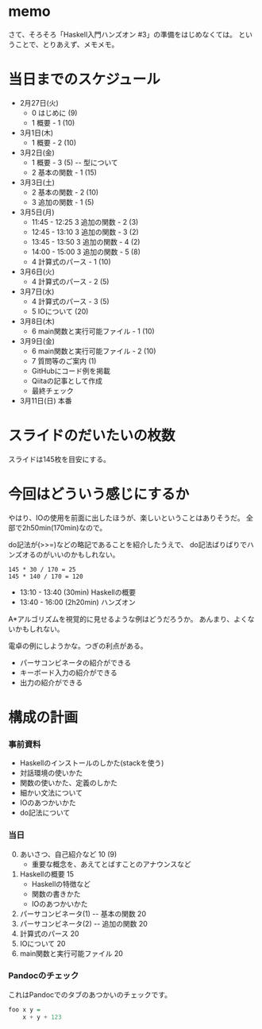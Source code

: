 memo
====

さて、そろそろ「Haskell入門ハンズオン #3」の準備をはじめなくては。
ということで、とりあえず、メモメモ。

当日までのスケジュール
======================

* 2月27日(火)
	+ 0 はじめに (9)
	+ 1 概要 - 1 (10)
* 3月1日(木)
	+ 1 概要 - 2 (10)
* 3月2日(金)
	+ 1 概要 - 3 (5) -- 型について
	+ 2 基本の関数 - 1 (15)
* 3月3日(土)
	+ 2 基本の関数 - 2 (10)
	+ 3 追加の関数 - 1 (5)
* 3月5日(月)
	+ 11:45 - 12:25 3 追加の関数 - 2 (3)
	+ 12:45 - 13:10 3 追加の関数 - 3 (2)
	+ 13:45 - 13:50 3 追加の関数 - 4 (2)
	+ 14:00 - 15:00 3 追加の関数 - 5 (8)
	+ 4 計算式のパース - 1 (10)
* 3月6日(火)
	+ 4 計算式のパース - 2 (5)
* 3月7日(水)
	+ 4 計算式のパース - 3 (5)
	+ 5 IOについて (20)
* 3月8日(木)
	+ 6 main関数と実行可能ファイル - 1 (10)
* 3月9日(金)
	+ 6 main関数と実行可能ファイル - 2 (10)
	+ 7 質問等のご案内 (1)
	+ GitHubにコード例を掲載
	+ Qiitaの記事として作成
	+ 最終チェック
* 3月11日(日) 本番

スライドのだいたいの枚数
========================

スライドは145枚を目安にする。

今回はどういう感じにするか
==========================

やはり、IOの使用を前面に出したほうが、楽しいということはありそうだ。
全部で2h50min(170min)なので。

do記法が(>>=)などの略記であることを紹介したうえで、
do記法ばりばりでハンズオるのがいいのかもしれない。

	145 * 30 / 170 = 25
	145 * 140 / 170 = 120

* 13:10 - 13:40 (30min) Haskellの概要
* 13:40 - 16:00 (2h20min) ハンズオン

A\*アルゴリズムを視覚的に見せるような例はどうだろうか。
あんまり、よくないかもしれない。

電卓の例にしようかな。つぎの利点がある。

* パーサコンビネータの紹介ができる
* キーボード入力の紹介ができる
* 出力の紹介ができる

構成の計画
==========

### 事前資料

* Haskellのインストールのしかた(stackを使う)
* 対話環境の使いかた
* 関数の使いかた、定義のしかた
* 細かい文法について
* IOのあつかいかた
* do記法について

### 当日

0. あいさつ、自己紹介など 10 (9)
	* 重要な概念を、あえてとばすことのアナウンスなど
1. Haskellの概要 15
	* Haskellの特徴など
	* 関数の書きかた
	* IOのあつかいかた
2. パーサコンビネータ(1) -- 基本の関数 20
3. パーサコンビネータ(2) -- 追加の関数 20
4. 計算式のパース 20
5. IOについて 20
6. main関数と実行可能ファイル 20

### Pandocのチェック

これはPandocでのタブのあつかいのチェックです。

```hs:foo.hs
foo x y =
	x + y + 123
```
